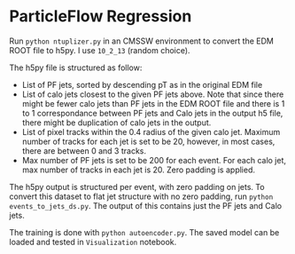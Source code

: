 # ParticleFlow Regression

Run `python ntuplizer.py` in an CMSSW environment to convert the EDM ROOT file to h5py. I use `10_2_13` (random choice).

The h5py file is structured as follow:
- List of PF jets, sorted by descending pT as in the original EDM file
- List of calo jets closest to the given PF jets above. Note that since there might be fewer calo jets than PF jets in the EDM ROOT file and there is 1 to 1 correspondance between PF jets and Calo jets in the output h5 file, there might be duplication of calo jets in the output.
- List of pixel tracks within the 0.4 radius of the given calo jet. Maximum number of tracks for each jet is set to be 20, however, in most cases, there are between 0 and 3 tracks.
- Max number of PF jets is set to be 200 for each event. For each calo jet, max number of tracks in each jet is 20. Zero padding is applied.

The h5py output is structured per event, with zero padding on jets. To convert this dataset to flat jet structure with no zero padding, run `python events_to_jets_ds.py`. The output of this contains just the PF jets and Calo jets. 

The training is done with `python autoencoder.py`. The saved model can be loaded and tested in `Visualization` notebook.
